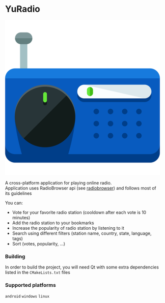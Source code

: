 # YuRadio

![YuRadio](./src/YuRadioContents/images/shortwave.svg)

A cross-platform application for playing online radio.\
Application uses RadioBrowser api (see [radiobrowser](https://api.radio-browser.info/))
and follows most of its guidelines

You can:
 - Vote for your favorite radio station (cooldown after each vote is 10 minutes)
 - Add the radio station to your bookmarks
 - Increase the popularity of radio station by listening to it
 - Search using different filters (station name, country, state, language, tags)
 - Sort (votes, popularity, ...)

### Building

In order to build the project, you will need Qt with some extra dependencies
listed in the `CMakeLists.txt` files

### Supported platforms
`android` `windows` `linux`
